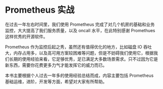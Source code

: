 # Prometheus 实战

在过去一年左右时间里，我们使用 Prometheus 完成了对几个机房的基础和业务监控，大大提高了我们服务质量，以及 oncall 水平，在此特别感谢 Promethues 这样优秀的开源软件。

Prometheus 作为监控后起之秀，虽然还有值得优化的地方，比如磁盘 IO 吞吐大，内存占用多，以及高可用方案较困难等问题，但是不妨碍我们使用它，根据我们长期的使用经验来看，它足够优秀，足已满足大多数场景需求。只不过因为它是新东西，需要你花费更多力气才能发挥它的威力而已。

本书主要根据个人过去一年多的使用经验总结而成，内容主要包括 Prometheus 基础运维，进阶，开发等方面，希望对大家有所帮助。



